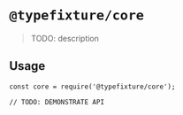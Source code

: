 # `@typefixture/core`

> TODO: description

## Usage

```
const core = require('@typefixture/core');

// TODO: DEMONSTRATE API
```
